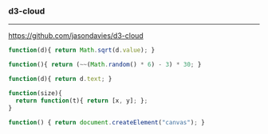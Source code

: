 ### d3-cloud
---
https://github.com/jasondavies/d3-cloud

```js
function(d){ return Math.sqrt(d.value); }

function(){ return (~~(Math.random() * 6) - 3) * 30; }

function(d){ return d.text; }

function(size){
  return function(t){ return [x, y]; };
}

function() { return document.createElement("canvas"); }
```

```
```

```
```

